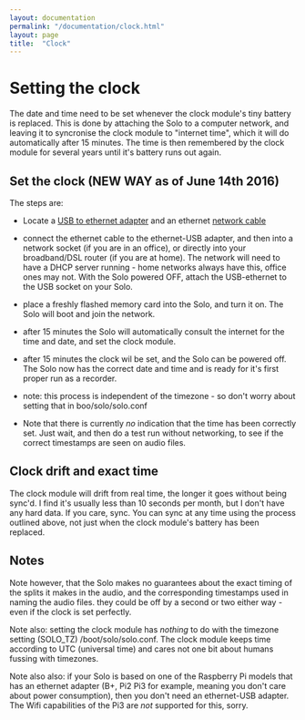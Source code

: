 ```yaml
---
layout: documentation
permalink: "/documentation/clock.html"
layout: page
title:  "Clock"
---
```


# Setting the clock

The date and time need to be set whenever the clock module's tiny
battery is replaced.  This is done by attaching the Solo to a computer
network, and leaving it to syncronise the clock module to "internet
time", which it will do automatically after 15 minutes.  The time is
then remembered by the clock module for several years until it's
battery runs out again.


## Set the clock (NEW WAY as of June 14th 2016)

The steps are:

* Locate a [USB to ethernet
  adapter](https://www.amazon.co.uk/s/ref=nb_sb_noss?field-keywords=USB+ethernet)
  and an ethernet [network
  cable](https://www.amazon.co.uk/s/ref=nb_sb_noss_2?url=search-alias%3Daps&field-keywords=ethernet+patch+cable&rh=i%3Aaps%2Ck%3Aethernet+patch+cable)

* connect the ethernet cable to the ethernet-USB adapter, and then
  into a network socket (if you are in an office), or directly into
  your broadband/DSL router (if you are at home).  The network will
  need to have a DHCP server running - home networks always have this,
  office ones may not.  With the Solo powered OFF, attach the
  USB-ethernet to the USB socket on your Solo.

* place a freshly flashed memory card into the Solo, and turn it on.
  The Solo will boot and join the network.

* after 15 minutes the Solo will automatically consult the internet
  for the time and date, and set the clock module.

* after 15 minutes the clock wil be set, and the Solo can be powered
  off.  The Solo now has the correct date and time and is ready for
  it's first proper run as a recorder.

* note: this process is independent of the timezone - so don't worry
  about setting that in boo/solo/solo.conf

* Note that there is currently _no_ indication that the time has been
  correctly set.  Just wait, and then do a test run without
  networking, to see if the correct timestamps are seen on audio
  files.

## Clock drift and exact time

The clock module will drift from real time, the longer it goes without
being sync'd.  I find it's usually less than 10 seconds per month, but
I don't have any hard data.  If you care, sync.  You can sync at any
time using the process outlined above, not just when the clock
module's battery has been replaced.

## Notes

Note however, that the Solo makes no guarantees about the exact
timing of the splits it makes in the audio, and the corresponding
timestamps used in naming the audio files.  they could be off by a
second or two either way - even if the clock is set perfectly.

Note also: setting the clock module has *nothing* to do with the
timezone setting (SOLO_TZ) /boot/solo/solo.conf.  The clock module
keeps time according to UTC (universal time) and cares not one bit
about humans fussing with timezones.

Note also also: if your Solo is based on one of the Raspberry Pi
models that has an ethernet adapter (B+, Pi2 Pi3 for example, meaning
you don't care about power consumption), then you don't need an
ethernet-USB adapter.  The Wifi capabilities of the Pi3 are _not_
supported for this, sorry.

